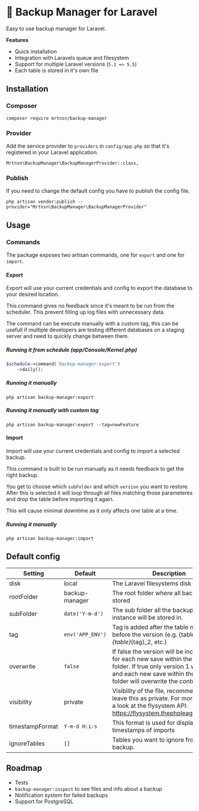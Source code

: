 # 💼 Backup Manager for Laravel
Easy to use backup manager for Laravel.

**Features**
- Quick installation
- Integration with Laravels queue and filesystem
- Support for multiple Laravel versions (`5.1 => 5.5`)
- Each table is stored in it's own file

## Installation

### Composer
```
composer require mrtnsn/backup-manager
```

### Provider
Add the service provider to `providers` in `config/app.php` so that it's registered
in your Laravel application.

```
Mrtnsn\BackupManager\BackupManagerProvider::class,
```

### Publish
If you need to change the default config you have to publish the config file.

```
php artisan vendor:publish --provider="Mrtnsn\BackupManager\BackupManagerProvider"
```

## Usage

### Commands
The package exposes two artisan commands, one for `export` and one for `import`.

#### Export
Export will use your current credentials and config to export the database
to your desired location.

This command gives no feedback since it's meant to be run from the scheduler.
This prevent filling up log files with unnecessary data.

The command can be execute manually with a custom tag, this can be usefull if multiple developers
are testing different databases on a staging server and need to quickly change between them.

##### Running it from schedule (app/Console/Kernel.php)
```php
$schedule->command('backup-manager:export')
    ->daily();
```

##### Running it manually
```
php artisan backup-manager:export
```

##### Running it manually with custom tag
```
php artisan backup-manager:export --tag=newFeature
```

#### Import
Import will use your current credentials and config to import a selected backup.

This command is built to be run manually as it needs feedback to get the right backup.

You get to choose which `subFolder` and which `version` you want to restore.
After this is selected it will loop through all files matching those parameteres
and drop the table before importing it again.

This will cause minimal downtime as it only affects one table at a time.

##### Running it manually
```
php artisan backup-manager:import
```

## Default config
|Setting|Default|Description|
|---	|---	|---	|
|disk|local|The Laravel filesystems disk to use|
|rootFolder|backup-manager|The root folder where all backups will be stored|
|subFolder|`date('Y-m-d')`|The sub folder all the backups for that instance will be stored in.|
|tag|`env('APP_ENV')`|Tag is added after the table name and before the version (e.g. {table}_{tag}_1, {table}_{tag}_2, etc.)|
|overwrite|`false`|If false the version will be incremented for each new save within the same sub folder. If true only version 1 will exist and each new save within the same sub folder will overwrite the content.|
|visibility|private|Visibility of the file, recommended to leave this as private. For more info take a look at the flysystem API: https://flysystem.thephpleague.com/api/|
|timestampFormat|`Y-m-d H:i:s`|This format is used for displaying the timestamps of imports|
|ignoreTables|`[]`|Tables you want to ignore from the backup.|

## Roadmap
- Tests 
- `backup-manager:inspect` to see files and info about a backup
- Notification system for failed backups
- Support for PostgreSQL